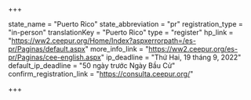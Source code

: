 +++

state_name = "Puerto Rico"
state_abbreviation = "pr"
registration_type = "in-person"
translationKey = "Puerto Rico"
type = "register"
hp_link = "https://ww2.ceepur.org/Home/Index?aspxerrorpath=/es-pr/Paginas/default.aspx"
more_info_link = "https://ww2.ceepur.org/es-pr/Paginas/cee-english.aspx"
ip_deadline = "Thứ Hai, 19 tháng 9, 2022"
default_ip_deadline = "50 ngày trước Ngày Bầu Cử"
confirm_registration_link = "https://consulta.ceepur.org/"

+++